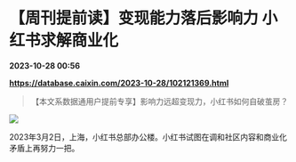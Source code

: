 # 【周刊提前读】变现能力落后影响力 小红书求解商业化

**2023-10-28 00:56**

**https://database.caixin.com/2023-10-28/102121369.html**

> 【本文系数据通用户提前专享】影响力远超变现力，小红书如何自破茧房？

  

![](https://img.caixin.com/2023-10-28/169845177810044_840_560.jpg)

2023年3月2日，上海，小红书总部办公楼。小红书试图在调和社区内容和商业化矛盾上再努力一把。
